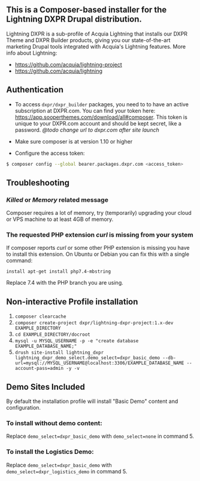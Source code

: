 ## This is a Composer-based installer for the Lightning DXPR Drupal distribution.

Lightning DXPR is a sub-profile of Acquia Lightning that installs our DXPR Theme and DXPR Builder products, giving you our state-of-the-art marketing Drupal tools integrated with Acquia's Lightning features. More info about Lightning:   

- https://github.com/acquia/lightning-project
- https://github.com/acquia/lightning


## Authentication

- To access `dxpr/dxpr_builder` packages, you need to to have an active subscription at DXPR.com. You can find your token here: https://app.sooperthemes.com/download/all#composer. This token is unique to your DXPR.com account and should be kept secret, like a password. *@todo change url to dxpr.com after site launch*

- Make sure composer is at version 1.10 or higher

- Configure the access token:

```bash
$ composer config --global bearer.packages.dxpr.com <access_token>
```

## Troubleshooting

### *Killed* or *Memory* related message

Composer requires a lot of memory, try (temporarily) upgrading your cloud or VPS machine to at least 4GB of memory.

### The requested PHP extension *curl* is missing from your system

If composer reports *curl* or some other PHP extension is missing you have to install this extension. On Ubuntu or Debian you can fix this with a single command:

`install apt-get install php7.4-mbstring`

Replace 7.4 with the PHP branch you are using.

## Non-interactive Profile installation

1. `composer clearcache`
2. `composer create-project dxpr/lightning-dxpr-project:1.x-dev EXAMPLE_DIRECTORY`
3. `cd EXAMPLE_DIRECTORY/docroot`
4. `mysql -u MYSQL_USERNAME -p -e "create database EXAMPLE_DATABASE_NAME;"`
5. `drush site-install lightning_dxpr lightning_dxpr_demo_select.demo_select=dxpr_basic_demo --db-url=mysql://MYSQL_USERNAME@localhost:3306/EXAMPLE_DATABASE_NAME --account-pass=admin -y -v`

## Demo Sites Included

By default the installation profile will install "Basic Demo" content and configuration.

### To install without demo content:

Replace `demo_select=dxpr_basic_demo` with `demo_select=none` in command 5.

### To install the Logistics Demo:

Replace `demo_select=dxpr_basic_demo` with `demo_select=dxpr_logistics_demo` in command 5.


